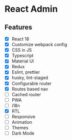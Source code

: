 # React Admin

## Features

- [x] React 18
- [x] Customize webpack config
- [x] CSS in JS
- [x] Typescript
- [x] Material UI
- [x] Redux
- [x] Eslint, prettier
- [x] husky, lint-staged
- [x] Configurable router
- [x] Routes based nav
- [ ] Cached router
- [ ] PWA
- [ ] i18n
- [x] RTL
- [ ] Responsive
- [ ] Animation
- [ ] Themes
- [ ] Dark Mode
